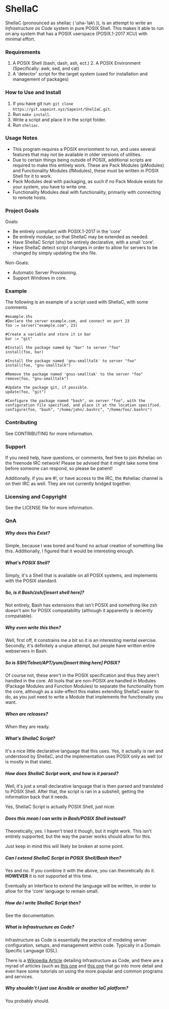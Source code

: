 # ShelIaC
  ShelIaC (pronounced as shellac ( \shə-ˈlak\ )), is an attempt to write an _Infrastructure as Code_ system in pure POSIX Shell. This makes it able to run on any system that has a POSIX userspace (POSIX.1-2017 XCU) with minimal effort.

### Requirements  
1. A POSIX Shell (bash, dash, ash, ect.)  2. A POSIX Environment (Specifically: awk, sed, and cat)  
3. A 'detector' script for the target system (used for installation and management of packages)  

### How to Use and Install
1. If you have git run: `git clone https://git.sapeint.xyz/Sapeint/ShelIaC.git`.
2. Run `make install`.
3. Write a script and place it in the script folder.
4. Run `sheliac`.

### Usage Notes  
- This program requires a POSIX envrionment to run, and uses several features that may not be available in older versions of utilities.
- Due to certain things being outside of POSIX, additional scripts are required to make this entirely work. These are Pack Modules (pModules) and Functionality Modules (fModules), these must be written in POSIX Shell for it to work.
- Pack Modules deal with packaging, as such if no Pack Module exists for your system, you have to write one. 
- Functionality Modules deal with functionality, primarily with connecting to remote hosts. 

### Project Goals  
Goals:  
- Be entirely compliant with POSIX.1-2017 in the 'core'  
- Be entirely modular, so that ShelIaC may be extended as needed.  
- Have ShelIaC Script (shs) be entirely declarative, with a small 'core'.  
- Have ShelIaC detect script changes in order to allow for servers to be changed by simply updating the shs file.

Non-Goals:
- Automatic Server Provisioning.
- Support Windows in core.

### Example  
The following is an example of a script used with ShelIaC, with some comments
```
#example.shs
#Declare the server example.com, and connect on port 23
foo := server("example.com", 23) 

#Create a variable and store it in bar
bar := "git" 

#Install the package named by "bar" to server "foo"
install(foo, bar)

#Install the package named 'gnu-smalltalk' to server "foo"
install(foo, "gnu-smalltalk")

#Remove the package named 'gnus-smalltak' to the server "foo"
remove(foo, "gnu-smalltalk")

#Update the package git, if possible.
update(foo, "git")

#Configure the package named "bash", on server "foo", with the configuration file specified, and place it at the location specified.
configure(foo, "bash", "/home/john/.bashrc", "/home/foo/.bashrc")
```

### Contributing  
See CONTRIBUTING for more information.

### Support  
If you need help, have questions, or comments, feel free to join #sheliac on the freenode IRC network! Please be advised that it might take some time before someone can respond, so please be patient!

Additionally, if you are #!, or have access to the IRC, the #sheliac channel is on their IRC as well. They are not currently bridged together.

### Licensing and Copyright  
See the LICENSE file for more information. 

### QnA  
##### Why does this Exist?  
Simple, because I was bored and found no actual creation of something like this. Additionally, I figured that it would be interesting enough.

##### What's POSIX Shell?  
Simply, it's a Shell that is available on all POSIX systems, and implements with the POSIX standard.

##### So, is it Bash/zsh/[insert shell here]?  
Not entirely, Bash has extensions that isn't POSIX and something like zsh doesn't aim for POSIX compatability (although it apparently is decently compatable). 

##### Why even write this then?  
Well, first off, it constrains me a bit so it is an interesting mental exercise. Secondly, it's definitely a unqiue attempt, but people have written entire webservers in Bash. 

##### So is SSH/Telnet/APT/yum/[insert thing here] POSIX?  
Of course not, these aren't in the POSIX specification and thus they aren't handled in the core. All tools that are non-POSIX are handled in Modules (Package Modules and Function Modules) to separate the functionality from the core, although as a side-effect this makes extending ShelIaC easier to do, as you just need to write a Module that implements the functionality you want.

##### When are releases?  
When they are ready.

##### What's ShelIaC Script?  
It's a nice little declarative language that this uses. Yes, it actually is ran and understood by ShelIaC, and the implementation uses POSIX only as well (or is mostly in that state). 

##### How does ShelIaC Script work, and how is it parsed?  
Well, it's just a small declarative language that is then parsed and translated to POSIX Shell. After that, the script is ran in a subshell, getting the information back that it needs. 

Yes, ShelIaC Script is actually POSIX Shell, just nicer. 

##### Does this mean I can write in Bash/POSIX Shell instead?  
Theoretically, yes. I haven't tried it though, but it might work. This isn't entirely supported, but the way the parser works should allow for this.

Just keep in mind this will likely be broken at some point. 

##### Can I extend ShelIaC Script in POSIX Shell/Bash then?  
Yes and no. If you combine it with the above, you can theoretically do it. **HOWEVER** it is not supported at this time.

Eventually an interface to extend the language will be written, in order to allow for the 'core' language to remain small. 

##### How do I write ShelIaC Script then?  
See the documentation.

##### What is Infrastructure as Code?  
Infrastructure as Code is essentially the practice of modeling server configuration, setups, and management within code. Typically in a Domain Specific Language (DSL). 

There is a [Wikipedia Article](https://en.wikipedia.org/wiki/Infrastructure_as_Code) detailing Infrastructure as Code, and there are a myrad of articles (such as [this one](https://hackernoon.com/infrastructure-as-code-tutorial-e0353b530527) and [this one](https://docs.microsoft.com/en-us/azure/devops/learn/what-is-infrastructure-as-code) that go into more detail and even have some tutorials on using the more popular and common programs and services.

##### Why shouldn't I just use Ansible or another IaC platform?  
You probably should.

